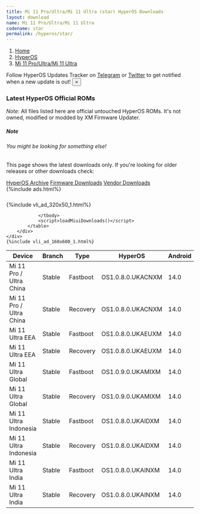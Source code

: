```yaml
---
title: Mi 11 Pro/Ultra/Mi 11 Ultra (star) HyperOS Downloads
layout: download
name: Mi 11 Pro/Ultra/Mi 11 Ultra
codename: star
permalink: /hyperos/star/
---
```

<nav aria-label="breadcrumb">
    <ol class="breadcrumb">
        <li class="breadcrumb-item"><a href="/">Home</a></li>
        <li class="breadcrumb-item"><a href="/hyperos/">HyperOS</a></li>
        <li class="breadcrumb-item active" aria-current="page"><a href="/hyperos/star/">Mi 11 Pro/Ultra/Mi 11 Ultra</a></li>
    </ol>
</nav>
<div class="alert alert-primary alert-dismissible fade show" role="alert">
    Follow HyperOS Updates Tracker on <a href="https://t.me/MIUIUpdatesTracker" class="alert-link">Telegram</a>
     or <a href="https://twitter.com/MiFwUpdater" class="alert-link">Twitter</a> to get notified when a new update is out!
    <button type="button" class="close" data-dismiss="alert" aria-label="Close">
        <span aria-hidden="true">&times;</span>
    </button>
</div>

### Latest HyperOS Official ROMs
*Note*: All files listed here are official untouched HyperOS ROMs. It's not owned, modified or modded by XM Firmware Updater.
<div class="card">
  <div class="card-body">
    <h5 class="card-title">Note</h5>
    <h6 class="card-subtitle mb-2 text-muted">You might be looking for something else!</h6>
    <p class="card-text">This page shows the latest downloads only.
     If you're looking for older releases or other downloads check:</p>
    <a href="/archive/hyperos/star/" class="card-link">HyperOS Archive</a>
    <a href="/firmware/star/" class="card-link">Firmware Downloads</a>
    <a href="/vendor/star/" class="card-link">Vendor Downloads</a>
  </div>
</div>
{%include ads.html%}
<div class="row justify-content-center">
    <div class="col-10">
        <div class="table-responsive-md" style="margin-top: 25px;">
            {%include vli_ad_320x50_1.html%}
            <table id="miui" class="display dt-responsive nowrap compact table table-striped table-hover table-sm">
                <thead class="thead-dark">
                    <tr>
                        <th data-ref="device">Device</th>
                        <th data-ref="branch">Branch</th>
                        <th data-ref="type">Type</th>
                        <th data-ref="miui">HyperOS</th>
                        <th data-ref="android">Android</th>
                        <th data-ref="size">Size</th>
                        <th data-ref="size">Date</th>
                        <th data-ref="link">Link</th>
                    </tr>
                </thead>
                <tbody>
                <tr><td>Mi 11 Pro / Ultra China</td><td>Stable</td><td>Fastboot</td><td>OS1.0.8.0.UKACNXM</td><td>14.0</td><td>7.1 GB</td><td>2024-11-01</td><td><a href="/hyperos/star/stable/OS1.0.8.0.UKACNXM/">Download</a></td></tr>
<tr><td>Mi 11 Pro / Ultra China</td><td>Stable</td><td>Recovery</td><td>OS1.0.8.0.UKACNXM</td><td>14.0</td><td>5.8 GB</td><td>2024-12-06</td><td><a href="/hyperos/star/stable/OS1.0.8.0.UKACNXM/">Download</a></td></tr>
<tr><td>Mi 11 Ultra EEA</td><td>Stable</td><td>Fastboot</td><td>OS1.0.8.0.UKAEUXM</td><td>14.0</td><td>6.3 GB</td><td>2024-11-07</td><td><a href="/hyperos/star/stable/OS1.0.8.0.UKAEUXM/">Download</a></td></tr>
<tr><td>Mi 11 Ultra EEA</td><td>Stable</td><td>Recovery</td><td>OS1.0.8.0.UKAEUXM</td><td>14.0</td><td>5.2 GB</td><td>2024-12-06</td><td><a href="/hyperos/star/stable/OS1.0.8.0.UKAEUXM/">Download</a></td></tr>
<tr><td>Mi 11 Ultra Global</td><td>Stable</td><td>Fastboot</td><td>OS1.0.9.0.UKAMIXM</td><td>14.0</td><td>6.3 GB</td><td>2024-11-07</td><td><a href="/hyperos/star/stable/OS1.0.9.0.UKAMIXM/">Download</a></td></tr>
<tr><td>Mi 11 Ultra Global</td><td>Stable</td><td>Recovery</td><td>OS1.0.9.0.UKAMIXM</td><td>14.0</td><td>5.3 GB</td><td>2024-12-06</td><td><a href="/hyperos/star/stable/OS1.0.9.0.UKAMIXM/">Download</a></td></tr>
<tr><td>Mi 11 Ultra Indonesia</td><td>Stable</td><td>Fastboot</td><td>OS1.0.8.0.UKAIDXM</td><td>14.0</td><td>6.0 GB</td><td>2024-11-07</td><td><a href="/hyperos/star/stable/OS1.0.8.0.UKAIDXM/">Download</a></td></tr>
<tr><td>Mi 11 Ultra Indonesia</td><td>Stable</td><td>Recovery</td><td>OS1.0.8.0.UKAIDXM</td><td>14.0</td><td>5.2 GB</td><td>2024-12-06</td><td><a href="/hyperos/star/stable/OS1.0.8.0.UKAIDXM/">Download</a></td></tr>
<tr><td>Mi 11 Ultra India</td><td>Stable</td><td>Fastboot</td><td>OS1.0.8.0.UKAINXM</td><td>14.0</td><td>5.9 GB</td><td>2024-11-07</td><td><a href="/hyperos/star/stable/OS1.0.8.0.UKAINXM/">Download</a></td></tr>
<tr><td>Mi 11 Ultra India</td><td>Stable</td><td>Recovery</td><td>OS1.0.8.0.UKAINXM</td><td>14.0</td><td>5.2 GB</td><td>2024-12-06</td><td><a href="/hyperos/star/stable/OS1.0.8.0.UKAINXM/">Download</a></td></tr>

                </tbody>
                <script>loadMiuiDownloads()</script>
            </table>
        </div>
    </div>
    {%include vli_ad_160x600_1.html%}
</div>
